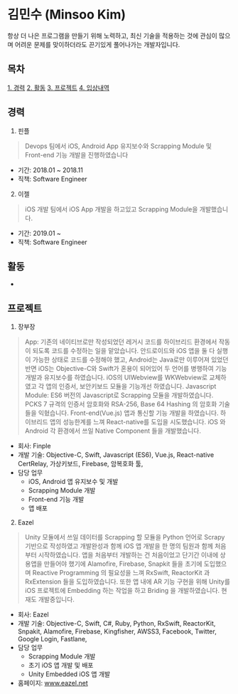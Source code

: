 김민수 (Minsoo Kim)
==================
항상 더 나은 프로그램을 만들기 위해 노력하고, 최신 기술을 적용하는 것에 관심이 많으며 어려운 문제를 맞이하더라도 끈기있게 풀어나가는 개발자입니다.


목차
-------
[1. 경력](경력)
[2. 활동](활동)
[3. 프로젝트](프로젝트)
[4. 입상내역](입상내역)


경력
----
1. 핀플
> Devops 팀에서 iOS, Android App 유지보수와 Scrapping Module 및 Front-end 기능 개발을 진행하였습니다
* 기간: 2018.01 ~ 2018.11
* 직책: Software Engineer

2. 이젤
> iOS 개발 팀에서 iOS App 개발을 하고있고 Scrapping Module을 개발했습니다.
* 기간: 2019.01 ~
* 직책: Software Engineer

활동
----
-

프로젝트
-------
1. 장부장
> App: 기존의 네이티브로만 작성되었던 레거시 코드를 하이브리드 환경에서 작동이 되도록 코드를 수정하는 일을 맡았습니다. 안드로이드와 iOS 앱을 둘 다 실행이 가능한 상태로 코드를 수정해야 했고, Android는 Java로만 이루어져 있었던 반면 iOS는 Objective-C와 Swift가 혼용이 되어있어 두 언어를 병행하여 기능개발과 유지보수를 하였습니다. iOS의 UIWebview를 WKWebview로 교체하였고 각 앱의 인증서, 보안키보드 모듈을 기능개선 하였습니다.
> Javascript Module: ES6 버전의 Javascript로 Scrapping 모듈을 개발하였습니다. PCKS 7 규격의 인증서 암호화와 RSA-256, Base 64 Hashing 의 암호화 기술들을 익혔습니다.
> Front-end(Vue.js) 앱과 통신할 기능 개발을 하였습니다.
> 하이브리드 앱의 성능한계를 느껴 React-native를 도입을 시도했습니다. iOS 와 Android 각 환경에서 쓰일 Native Component 들을 개발했습니다.
* 회사: Finple
* 개발 기술: Objective-C, Swift, Javascript (ES6), Vue.js, React-native CertRelay, 가상키보드, Firebase, 암복호화 툴,  
* 담당 업무
  * iOS, Android 앱 유지보수 및 개발
  * Scrapping Module 개발
  * Front-end 기능 개발
  * 앱 배포
2. Eazel
> Unity 모듈에서 쓰일 데이터를 Scrapping 할 모듈을 Python 언어로 Scrapy 기반으로 작성하였고 개발완성과 함께 iOS 앱 개발을 한 명의 팀원과 함께 처음부터 시작하였습니다. 앱을 처음부터 개발하는 건 처음이었고 단기간 이내에 상용앱을 만들어야 했기에 Alamofire, Firebase, Snapkit 들을 초기에 도입했으며 Reactive Programming 의 필요성을 느껴 RxSwift, ReactorKit 과 RxExtension 들을 도입하였습니다. 또한 앱 내에 AR 기능 구현을 위해 Unity를 iOS 프로젝트에 Embedding 하는 작업을 하고 Briding 을 개발하였습니다. 현재도 개발중입니다.

* 회사: Eazel
* 개발 기술: Objective-C, Swift, C#, Ruby, Python, RxSwift, ReactorKit, Snpakit, Alamofire, Firebase, Kingfisher, AWSS3, Facebook, Twitter, Google Login, Fastlane,
* 담당 업무
  * Scrapping Module 개발
  * 초기 iOS 앱 개발 및 배포
  * Unity Embedded iOS 앱 개발
* 홈페이지: www.eazel.net
